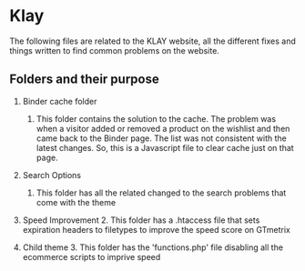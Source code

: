 # Klay

The following files are related to the KLAY website, all the different fixes and things written to find common problems on the website.

## Folders and their purpose
1.  Binder cache folder
    1.  This folder contains the solution to the cache. The problem was when a visitor added or removed a product on the wishlist and then came back to the Binder page. The list was not consistent with the latest changes. So, this is a Javascript file to clear cache just on that page.

2.  Search Options
    1.  This folder has all the related changed to the search problems that come with the theme

3.  Speed Improvement 
    2.  This folder has a .htaccess file that sets expiration headers to filetypes to improve the speed score on GTmetrix

3.  Child theme
    3.  This folder has the 'functions.php' file disabling all the ecommerce scripts to imprive speed
